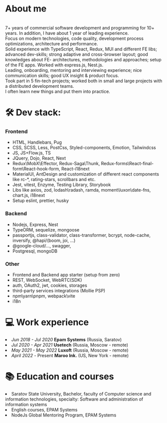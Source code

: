 <h1>About me</h1>
<br />7+ years of commercial software development and programming for 10+ years. In addition, I have about 1 year of leading experience.
<br/>Focus on modern technologies, code quality, development process optimizations, architecture and performance.
<br />Solid experience with TypeScript, React, Redux, MUI and different FE libs; advanced dev-skills; strong adaptive and cross-browser layout; good knowledges about FE- architectures, methodologies and approaches; setup of the FE apps. Worked with express.js, Nest.js.
<br />Leading, onboarding, mentoring and interviewing experience; nice communication skills; good UX insight & product focus.
<br />Took part in 5 fin-tech projects; worked both in small and large projects with a distributed development teams.
<br />I often learn new things and put them into practice.

<h1>🛠️ Dev stack:</h1>

<h3>Frontend</h3>
<ul>
<li>HTML, Handlebars, Pug</li>
<li>CSS, SCSS, Less, PostCss, Styled-components, Emotion, Tailwindcss</li>
<li>JS, JS+Flow.js, TS</li>
<li>JQuery, Dojo, React, Next</li>
<li>Redux\MobX\Effector, Redux-Saga\Thunk, Redux-forms\React-final-form\React-hook-form, React-i18next</li>
<li>MaterialUI, AntDesign and customization of different react components like rc-*, rating-stars, scrollbars and etc.</li>
<li>Jest, vitest, Enzyme, Testing Library, Storybook</li>
<li>Libs like axios, zod, lodash\radash, ramda, moment\luxon\date-fns, chart.js, i18next</li>
<li>Setup eslint, prettier, husky</li>
</ul>

<h3>Backend</h3>
<ul>
<li>Nodejs, Express, Nest</li>
<li>TypeORM, sequelize, mongoose</li> 
<li>passportjs, class-validator, class-transformer, bcrypt, node-cache, inversify, @hapi/(boom, joi, ...)</li>
<li>@google-cloud/..., swagger, </li>
<li>Postgresql, mongoDB</li>
</ul>

<h3>Other</h3>
<ul>
<li>Frontend and Backend app starter (setup from zero)</li>  
<li>REST, WebSocket, WebRTC(SDK)</li>
<li>auth, OAuth2, jwt, cookies, storages</li>
<li>third-party services integrations (Mollie PSP)</li>
<li>npm\yarn\pnpm, webpack\vite</li>
<li>i18n</li>  
</ul>

<h1>💻 Work experience</h1>
<li><i>Jun 2018 - Jul 2020</i> <b>Epam Systems</b> (Russia, Saratov)</li>
<li><i>Jul 2020 - Apr 2021</i> <b>Usetech</b> (Russia, Moscow - remote)</li>
<li><i>May 2021 - May 2022</i> <b>Luxoft</b> (Russia, Moscow - remote)</li>
<li><i>April 2022</i> - Present <b>Maroo Ink.</b> (US, New York - remote)</li>

<h1>📚 Education and courses</h1>
<li>Saratov State University, Bachelor, faculty of Computer science and information technologies, specialty: Software and administration of information systems</li>
<li>English courses, EPAM Systems</li>
<li>NodeJs Global Mentoring Program, EPAM Systems</li>

<!---
dmitriimokienko/dmitriimokienko is a ✨ special ✨ repository because its `README.md` (this file) appears on your GitHub profile.
You can click the Preview link to take a look at your changes.
--->
